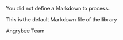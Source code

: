 You did not define a Markdown to process. 

This is the default Markdown file of the library

Angrybee Team